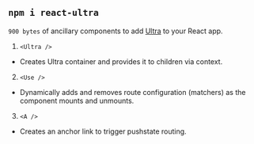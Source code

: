 ## `npm i react-ultra`

`900 bytes` of ancillary components to add [Ultra](https://github.com/gt3/ultra-router) to your React app.

1. `<Ultra />`
  - Creates Ultra container and provides it to children via context.
2. `<Use />`
  - Dynamically adds and removes route configuration (matchers) as the component mounts and unmounts.
3. `<A />`
  - Creates an anchor link to trigger pushstate routing.

